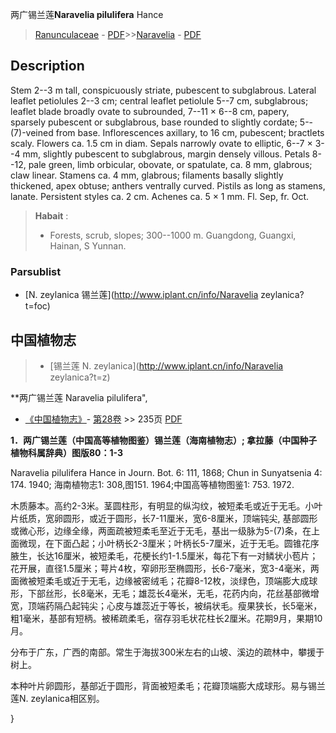 两广锡兰莲**Naravelia pilulifera** Hance

> [Ranunculaceae](http://www.iplant.cn/info/Ranunculaceae?t=foc) - [PDF](http://www.iplant.cn/foc/pdf/Ranunculaceae.pdf)>>[Naravelia](http://www.iplant.cn/info/Naravelia?t=foc) - [PDF](http://www.iplant.cn/foc/pdf/Naravelia.pdf)

## Description

Stem 2--3 m tall, conspicuously striate, pubescent to subglabrous. Lateral leaflet petiolules 2--3 cm; central leaflet petiolule 5--7 cm, subglabrous; leaflet blade broadly ovate to subrounded, 7--11 × 6--8 cm, papery, sparsely pubescent or subglabrous, base rounded to slightly cordate; 5--(7)-veined from base. Inflorescences axillary, to 16 cm, pubescent; bractlets scaly. Flowers ca. 1.5 cm in diam. Sepals narrowly ovate to elliptic, 6--7 × 3--4 mm, slightly pubescent to subglabrous, margin densely villous. Petals 8--12, pale green, limb orbicular, obovate, or spatulate, ca. 8 mm, glabrous; claw linear. Stamens ca. 4 mm, glabrous; filaments basally slightly thickened, apex obtuse; anthers ventrally curved. Pistils as long as stamens, lanate. Persistent styles ca. 2 cm. Achenes ca. 5 × 1 mm. Fl. Sep, fr. Oct.


> **Habait** : 
>* Forests, scrub, slopes; 300--1000 m. Guangdong, Guangxi, Hainan, S Yunnan.



### Parsublist

* [N.  zeylanica  锡兰莲](http://www.iplant.cn/info/Naravelia zeylanica?t=foc)

## 中国植物志

> * [锡兰莲  N.  zeylanica](http://www.iplant.cn/info/Naravelia zeylanica?t=z)


**两广锡兰莲 Naravelia pilulifera",



* [《中国植物志》](http://www.iplant.cn/frps)- [第28卷](http://www.iplant.cn/frps/vol/28) >> 235页 [PDF](http://www.iplant.cn/frps/pdf/28/235a.pdf)


**1．两广锡兰莲（中国高等植物图鉴）锡兰莲（海南植物志）; 拿拉藤（中国种子植物科属辞典）图版80：1-3**

Naravelia pilulifera Hance in Journ. Bot. 6: 111, 1868; Chun in Sunyatsenia 4: 174. 1940; 海南植物志1: 308,图151. 1964;中国高等植物图鉴1: 753. 1972.

木质藤本。高约2-3米。茎圆柱形，有明显的纵沟纹，被短柔毛或近于无毛。小叶片纸质，宽卵圆形，或近于圆形，长7-11厘米，宽6-8厘米，顶端钝尖, 基部圆形或微心形，边缘全缘，两面疏被短柔毛至近于无毛，基出一级脉为5-(7)条，在上面微现，在下面凸起；小叶柄长2-3厘米；叶柄长5-7厘米，近于无毛。圆锥花序腋生，长达16厘米，被短柔毛，花梗长约1-1.5厘米，每花下有一对鳞状小苞片；花开展，直径1.5厘米；萼片4枚，窄卵形至椭圆形，长6-7毫米，宽3-4毫米，两面微被短柔毛或近于无毛，边缘被密绒毛；花瓣8-12枚，淡绿色，顶端膨大成球形，下部丝形，长8毫米，无毛；雄蕊长4毫米，无毛，花药内向，花丝基部微增宽，顶端药隔凸起钝尖；心皮与雄蕊近于等长，被绢状毛。瘦果狭长，长5毫米，粗1毫米，基部有短柄。被稀疏柔毛，宿存羽毛状花柱长2厘米。花期9月，果期10月。

分布于广东，广西的南部。常生于海拔300米左右的山坡、溪边的疏林中，攀援于树上。

本种叶片卵圆形，基部近于圆形，背面被短柔毛；花瓣顶端膨大成球形。易与锡兰莲N. zeylanica相区别。



}